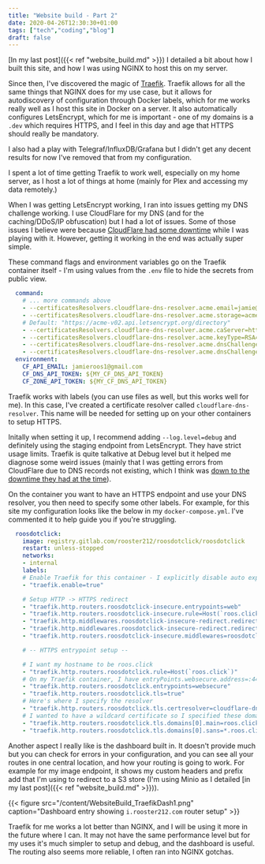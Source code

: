 ```yaml
---
title: "Website build - Part 2"
date: 2020-04-26T12:30:30+01:00
tags: ["tech","coding","blog"]
draft: false
---
```


[In my last post]({{< ref "website_build.md" >}}) I detailed a bit about how I built this site, and how I was using NGINX to host this on my server.

Since then, I've discovered the magic of [Traefik](https://docs.traefik.io/). Traefik allows for all the same things that NGINX does for my use case, but it allows for autodiscovery of configuration through Docker labels, which for me works really well as I host this site in Docker on a server. It also automatically configures LetsEncrypt, which for me is important - one of my domains is a `.dev` which requires HTTPS, and I feel in this day and age that HTTPS should really be mandatory.

I also had a play with Telegraf/InfluxDB/Grafana but I didn't get any decent results for now I've removed that from my configuration.

I spent a lot of time getting Traefik to work well, especially on my home server, as I host a lot of things at home (mainly for Plex and accessing my data remotely.)

When I was getting LetsEncrypt working, I ran into issues getting my DNS challenge working. I use CloudFlare for my DNS (and for the caching/DDoS/IP obfuscation) but I had a lot of issues. Some of those issues I believe were because [CloudFlare had some downtime](https://blog.cloudflare.com/cloudflare-dashboard-and-api-outage-on-april-15-2020/) while I was playing with it. However, getting it working in the end was actually super simple.

These command flags and environment variables go on the Traefik container itself - I'm using values from the `.env` file to hide the secrets from public view.

```yaml
  command:
    # ... more commands above
    - --certificatesResolvers.cloudflare-dns-resolver.acme.email=jamie@roos.click
    - --certificatesResolvers.cloudflare-dns-resolver.acme.storage=acme.json
    # Default: "https://acme-v02.api.letsencrypt.org/directory"
    - --certificatesResolvers.cloudflare-dns-resolver.acme.caServer=https://acme-staging-v02.api.letsencrypt.org/directory
    - --certificatesResolvers.cloudflare-dns-resolver.acme.keyType=RSA4096
    - --certificatesResolvers.cloudflare-dns-resolver.acme.dnsChallenge=true
    - --certificatesResolvers.cloudflare-dns-resolver.acme.dnsChallenge.provider=cloudflare
  environment:
    CF_API_EMAIL: jamieroos1@gmail.com
    CF_DNS_API_TOKEN: ${MY_CF_DNS_API_TOKEN}
    CF_ZONE_API_TOKEN: ${MY_CF_DNS_API_TOKEN}
```

Traefik works with labels (you can use files as well, but this works well for me). In this case, I've created a certificate resolver called `cloudflare-dns-resolver`. This name will be needed for setting up on your other containers to setup HTTPS.

Initally when setting it up, I recommend adding `--log.level=debug` and definitely using the staging endpoint from LetsEncrypt. They have strict usage limits. Traefik is quite talkative at Debug level but it helped me diagnose some weird issues (mainly that I was getting errors from CloudFlare due to DNS records not existing, which I think was [down to the downtime they had at the time](https://blog.cloudflare.com/cloudflare-dashboard-and-api-outage-on-april-15-2020/)).

On the container you want to have an HTTPS endpoint and use your DNS resolver, you then need to specify some other labels. For example, for this site my configuration looks like the below in my `docker-compose.yml`. I've commented it to help guide you if you're struggling.

```yaml
  roosdotclick:
    image: registry.gitlab.com/rooster212/roosdotclick/roosdotclick
    restart: unless-stopped
    networks:
    - internal
    labels:
    # Enable Traefik for this container - I explicitly disable auto expose in the Traefik commands.
    - "traefik.enable=true"

    # Setup HTTP -> HTTPS redirect
    - "traefik.http.routers.roosdotclick-insecure.entrypoints=web"
    - "traefik.http.routers.roosdotclick-insecure.rule=Host(`roos.click`)"
    - "traefik.http.middlewares.roosdotclick-insecure-redirect.redirectscheme.scheme=https"
    - "traefik.http.middlewares.roosdotclick-insecure-redirect.redirectscheme.permanent=true"
    - "traefik.http.routers.roosdotclick-insecure.middlewares=roosdotclick-insecure-redirect"

    # -- HTTPS entrypoint setup --

    # I want my hostname to be roos.click
    - "traefik.http.routers.roosdotclick.rule=Host(`roos.click`)"
    # On my Traefik container, I have entryPoints.websecure.address=:443 - the name matches up.
    - "traefik.http.routers.roosdotclick.entrypoints=websecure" 
    - "traefik.http.routers.roosdotclick.tls=true"
    # Here's where I specify the resolver
    - "traefik.http.routers.roosdotclick.tls.certresolver=cloudflare-dns-resolver" 
    # I wanted to have a wildcard certificate so I specified these domains for the certificate
    - "traefik.http.routers.roosdotclick.tls.domains[0].main=roos.click"
    - "traefik.http.routers.roosdotclick.tls.domains[0].sans=*.roos.click"
```

Another aspect I really like is the dashboard built in. It doesn't provide much but you can check for errors in your configuration, and you can see all your routes in one central location, and how your routing is going to work. For example for my image endpoint, it shows my custom headers and prefix add that I'm using to redirect to a S3 store (I'm using Minio as I detailed [in my last post]({{< ref "website_build.md" >}})).

{{< figure src="/content/WebsiteBuild_TraefikDash1.png" caption="Dashboard entry showing `i.rooster212.com` router setup" >}}

Traefik for me works a lot better than NGINX, and I will be using it more in the future where I can. It may not have the same performance level but for my uses it's much simpler to setup and debug, and the dashboard is useful. The routing also seems more reliable, I often ran into NGINX gotchas.